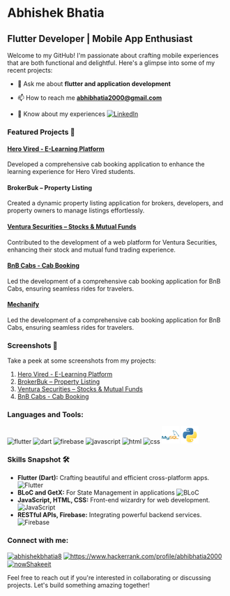 # Abhishek Bhatia

## Flutter Developer | Mobile App Enthusiast



Welcome to my GitHub! I'm passionate about crafting mobile experiences that are both functional and delightful. 
Here's a glimpse into some of my recent projects:

- 💬 Ask me about **flutter and application development**

- 📫 How to reach me **abhibhatia2000@gmail.com**

- 📄 Know about my experiences [![LinkedIn](https://img.shields.io/badge/LinkedIn-Abhishek%20Bhatia-blue?style=flat-square&logo=linkedin)](https://www.linkedin.com/in/abhishekbhatia8/)

### Featured Projects 🚀

#### [Hero Vired - E-Learning Platform](https://play.google.com/store/apps/details?id=com.herov.lms&hl=en_IN&gl=US)
Developed a comprehensive cab booking application to enhance the learning experience for Hero Vired students.

#### BrokerBuk – Property Listing
Created a dynamic property listing application for brokers, developers, and property owners to manage listings effortlessly.

#### [Ventura Securities – Stocks & Mutual Funds](https://www.venturasecurities.com/)
Contributed to the development of a web platform for Ventura Securities, enhancing their stock and mutual fund trading experience.

#### [BnB Cabs - Cab Booking](https://play.google.com/store/apps/details?id=co.boldandbeautiful.rider)
Led the development of a comprehensive cab booking application for BnB Cabs, ensuring seamless rides for travelers.

#### [Mechanify](https://play.google.com/store/apps/details?id=com.mechanifyservices&pli=1)
Led the development of a comprehensive cab booking application for BnB Cabs, ensuring seamless rides for travelers.

### Screenshots 📸

Take a peek at some screenshots from my projects:

1. [Hero Vired - E-Learning Platform](hero_vired_screenshot_link)
2. [BrokerBuk – Property Listing](brokerbuk_screenshot_link)
3. [Ventura Securities – Stocks & Mutual Funds](ventura_securities_screenshot_link)
4. [BnB Cabs - Cab Booking](bnb_cabs_screenshot_link)

<h3 align="left">Languages and Tools:</h3>
<p align="left"> 
  <img src="https://www.vectorlogo.zone/logos/flutterio/flutterio-icon.svg" alt="flutter" width="40" height="40"/>
  <img src="https://www.vectorlogo.zone/logos/dartlang/dartlang-icon.svg" alt="dart" width="40" height="40"/>
  <img src="https://www.vectorlogo.zone/logos/firebase/firebase-icon.svg" alt="firebase" width="40" height="40"/>
  <img src="https://img.icons8.com/color/48/000000/javascript.png" alt="javascript" width="40" height="40"/>
  <img src="https://img.icons8.com/color/48/000000/html-5.png" alt="html" width="40" height="40"/>
  <img src="https://img.icons8.com/color/48/000000/css3.png" alt="css" width="40" height="40"/>
  <img src="https://github.com/devicons/devicon/blob/master/icons/mysql/mysql-original-wordmark.svg" alt="sql" width="40" height="40"/>
  <img src="https://raw.githubusercontent.com/devicons/devicon/master/icons/python/python-original.svg" alt="python" width="40" height="40"/>
</p>

### Skills Snapshot 🛠️

- **Flutter (Dart):** Crafting beautiful and efficient cross-platform apps. 
  <img src="https://img.shields.io/badge/Flutter-%2302569B.svg?style=flat-square&logo=flutter&logoColor=white" alt="Flutter" />
- **BLoC and GetX:** For State Management in applications 
  <img src="https://img.shields.io/badge/BLoC-%23161822.svg?style=flat-square&logo=Flutter&logoColor=white" alt="BLoC" />
- **JavaScript, HTML, CSS:** Front-end wizardry for web development. 
  <img src="https://img.shields.io/badge/JavaScript-%23F7DF1E.svg?style=flat-square&logo=javascript&logoColor=black" alt="JavaScript" />
- **RESTful APIs, Firebase:** Integrating powerful backend services. 
  <img src="https://img.shields.io/badge/Firebase-%23039BE5.svg?style=flat-square&logo=firebase" alt="Firebase" />

<h3 align="left">Connect with me:</h3>
<p align="left">
  <a href="https://www.linkedin.com/in/abhishekbhatia8/" target="blank"><img align="center" src="https://img.icons8.com/fluent/96/000000/linkedin.png" alt="abhishekbhatia8" height="40" width="40" /></a>
  <a href="https://www.hackerrank.com/profile/abhibhatia2000" target="blank"><img align="center" src="https://img.icons8.com/windows/96/ffffff/hackerrank.png" alt="https://www.hackerrank.com/profile/abhibhatia2000" alt="https://www.hackerrank.com/profile/abhibhatia2000" height="40" width="40" /></a>
 <a href="https://twitter.com/nowShakeeit" target="blank"><img align="center" src="https://img.icons8.com/fluent/96/000000/twitter.png" alt="nowShakeeit" height="40" width="40"/></a>


Feel free to reach out if you're interested in collaborating or discussing projects. Let's build something amazing together!
